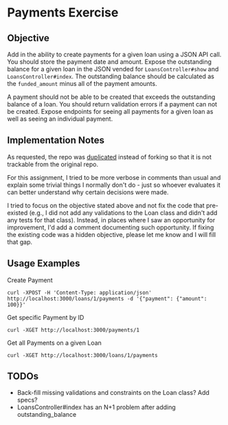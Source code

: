# Payments Exercise

## Objective

Add in the ability to create payments for a given loan using a JSON API call. You should store the payment date and amount. Expose the outstanding balance for a given loan in the JSON vended for `LoansController#show` and `LoansController#index`. The outstanding balance should be calculated as the `funded_amount` minus all of the payment amounts.

A payment should not be able to be created that exceeds the outstanding balance of a loan. You should return validation errors if a payment can not be created. Expose endpoints for seeing all payments for a given loan as well as seeing an individual payment.

## Implementation Notes

As requested, the repo was [duplicated](https://help.github.com/articles/duplicating-a-repository/) instead of forking so that it is not trackable from the original repo.

For this assignment, I tried to be more verbose in comments than usual and explain some trivial things I normally don't do - just so whoever evaluates it can better understand why certain decisions were made.

I tried to focus on the objective stated above and not fix the code that pre-existed (e.g., I did not add any validations to the Loan class and didn't add any tests for that class). Instead, in places where I saw an opportunity for improvement, I'd add a comment documenting such opportunity. If fixing the existing code was a hidden objective, please let me know and I will fill that gap.

## Usage Examples

Create Payment
```
curl -XPOST -H 'Content-Type: application/json' http://localhost:3000/loans/1/payments -d '{"payment": {"amount": 100}}'
```

Get specific Payment by ID
```
curl -XGET http://localhost:3000/payments/1
```

Get all Payments on a given Loan
```
curl -XGET http://localhost:3000/loans/1/payments
```

## TODOs
* Back-fill missing validations and constraints on the Loan class? Add specs?
* LoansController#index has an N+1 problem after adding outstanding_balance
